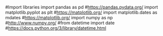 #Import libraries
import pandas as pd #https://pandas.pydata.org/
import matplotlib.pyplot as plt #https://matplotlib.org/
import matplotlib.dates as mdates #https://matplotlib.org/
import numpy as np #http://www.numpy.org/
#from datetime import date #https://docs.python.org/3/library/datetime.html
